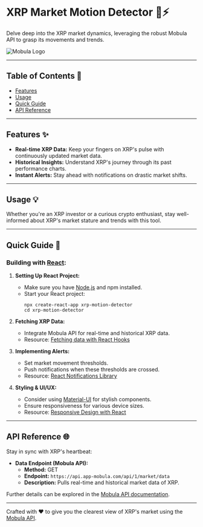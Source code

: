 # XRP Market Motion Detector 🔵⚡

Delve deep into the XRP market dynamics, leveraging the robust Mobula API to grasp its movements and trends.

![Mobula Logo](https://i.imgur.com/rk6jtEE.png)

---

## Table of Contents 📖

- [Features](#features-)
- [Usage](#usage-)
- [Quick Guide](#quick-guide-)
- [API Reference](#api-reference-)

---

## Features ✨

- **Real-time XRP Data:** Keep your fingers on XRP's pulse with continuously updated market data.
- **Historical Insights:** Understand XRP's journey through its past performance charts.
- **Instant Alerts:** Stay ahead with notifications on drastic market shifts.

---

## Usage 💡

Whether you're an XRP investor or a curious crypto enthusiast, stay well-informed about XRP's market stature and trends with this tool.

---

## Quick Guide 🚀

### Building with [React](https://reactjs.org/):

1. **Setting Up React Project:**
   - Make sure you have [Node.js](https://nodejs.org/) and npm installed.
   - Start your React project:
     ```
     npx create-react-app xrp-motion-detector
     cd xrp-motion-detector
     ```

2. **Fetching XRP Data:**
   - Integrate Mobula API for real-time and historical XRP data.
   - Resource: [Fetching data with React Hooks](https://reactjs.org/docs/hooks-faq.html#how-can-i-do-data-fetching-with-hooks)

3. **Implementing Alerts:**
   - Set market movement thresholds.
   - Push notifications when these thresholds are crossed.
   - Resource: [React Notifications Library](https://www.npmjs.com/package/react-notifications)

4. **Styling & UI/UX:**
   - Consider using [Material-UI](https://material-ui.com/) for stylish components.
   - Ensure responsiveness for various device sizes.
   - Resource: [Responsive Design with React](https://blog.bitsrc.io/build-a-responsive-modern-dashboard-layout-with-css-grid-and-flexbox-bd343776a97e)

---

## API Reference 🌐

Stay in sync with XRP's heartbeat:

- **Data Endpoint (Mobula API):** 
  - **Method:** GET
  - **Endpoint:** `https://api.app-mobula.com/api/1/market/data`
  - **Description:** Pulls real-time and historical market data of XRP.

Further details can be explored in the [Mobula API documentation](https://developer.mobula.fi/reference/getmarketdata).

---

Crafted with ❤️ to give you the clearest view of XRP's market using the [Mobula API](https://developer.mobula.fi/).
